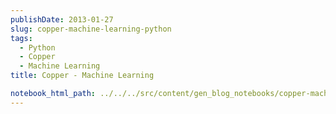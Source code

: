 ```yaml
---
publishDate: 2013-01-27
slug: copper-machine-learning-python
tags:
  - Python
  - Copper
  - Machine Learning
title: Copper - Machine Learning

notebook_html_path: ../../../src/content/gen_blog_notebooks/copper-machine-learning-python.html
---
```

